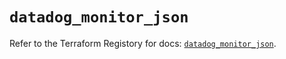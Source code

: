 # `datadog_monitor_json`

Refer to the Terraform Registory for docs: [`datadog_monitor_json`](https://registry.terraform.io/providers/datadog/datadog/3.31.0/docs/resources/monitor_json).
